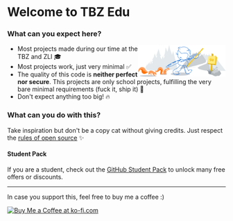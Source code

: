 # Welcome to TBZ Edu

### What can you expect here?

<img width="40%" align="right" alt="Github Header" src="https://github.com/TBZedu/.github/blob/main/profile/github-header.svg" />

- Most projects made during our time at the TBZ and ZLI 🎓
- Most projects work, just very minimal ✅
- The quality of this code is **neither perfect nor secure**. This projects are only school projects, fulfilling the very bare minimal requirements (fuck it, ship it) 🍷
- Don't expect anything too big! 🔥

### What can you do with this?
Take inspiration but don't be a copy cat without giving credits. Just respect the [rules of open source](https://opensource.guide/legal/) ✨

#### Student Pack
If you are a student, check out the [GitHub Student Pack](https://education.github.com/pack/offers) to unlock many free offers or discounts.

---

In case you support this, feel free to buy me a coffee :)  
  
<a href='https://ko-fi.com/F2F59PEW9' target='_blank'><img height='36' style='border:0px;height:36px;' src='https://cdn.ko-fi.com/cdn/kofi1.png?v=3' border='0' alt='Buy Me a Coffee at ko-fi.com' /></a>
